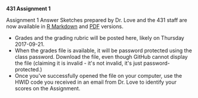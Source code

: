 **431 Assignment 1**

Assignment 1 Answer Sketches prepared by Dr. Love and the 431 staff are now available in [R Markdown](https://github.com/THOMASELOVE/431homework/blob/master/HW1/431-sketch1-2017.Rmd) and [PDF](https://github.com/THOMASELOVE/431homework/blob/master/HW1/431-sketch1-pw-2017.pdf) versions.

+ Grades and the grading rubric will be posted here, likely on Thursday 2017-09-21.
+ When the grades file is available, it will be password protected using the class password. Download the file, even though GitHub cannot display the file (claiming it is invalid - it's not invalid, it's just password-protected.)
+ Once you've successfully opened the file on your computer, use the HWID code you received in an email from Dr. Love to identify your scores on the Assignment.
